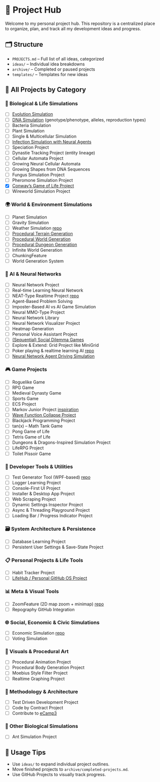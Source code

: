 # 🧠 Project Hub

Welcome to my personal project hub. This repository is a centralized place to organize, plan, and track all my development ideas and progress.

## 🗂 Structure
- `PROJECTS.md` – Full list of all ideas, categorized
- `ideas/` – Individual idea breakdowns
- `archive/` – Completed or paused projects
- `templates/` – Templates for new ideas

## 🚀 All Projects by Category

### 🧬 Biological & Life Simulations
- [ ] [Evolution Simulation](ideas/conways-game-of-life.md)
- [ ] [DNA Simulation](ideas/dna-simulator.md) (genotype/phenotype, alleles, reproduction types)
- [ ] Bacteria Simulation
- [ ] Plant Simulation
- [ ] Single & Multicellular Simulation
- [ ] [Infection Simulation with Neural Agents](ideas/infection-simulation.md)
- [ ] Speciation Project
- [ ] Dynastie Tracking Project (entity lineage)
- [ ] Cellular Automata Project
- [ ] Growing Neural Cellular Automata
- [ ] Growing Shapes from DNA Sequences
- [ ] Fungus Simulation Project
- [ ] Pheromone Simulation Project
- [X] [Conway’s Game of Life Project](ideas/conways-game-of-life.md)
- [ ] Wireworld Simulation Project

### 🌍 World & Environment Simulations
- [ ] Planet Simulation
- [ ] Gravity Simulation
- [ ] Weather Simulation [repo](https://github.com/Zediwan/PyWeatherSim)
- [ ] [Procedural Terrain Generation](ideas/terrain-generator.md)
- [ ] [Procedural World Generation](ideas/world-generator.md)
- [ ] [Procedural Dungeon Generation](ideas/dungeon-generator.md)
- [ ] Infinite World Generation
- [ ] ChunkingFeature
- [ ] World Generation System

### 🧠 AI & Neural Networks
- [ ] Neural Network Project
- [ ] Real-time Learning Neural Network
- [ ] NEAT-Type Realtime Project [repo](https://github.com/Zediwan/BioRT-NEAT)
- [ ] Agent-Based Problem Solving
- [ ] Imposter-Based AI vs AI Game Simulation
- [ ] Neural MMO-Type Project
- [ ] Neural Network Library
- [ ] Neural Network Visualizer Project
- [ ] Heatmap Generation
- [ ] Personal Voice Assistant Project
- [ ] [(Sequential) Social Dilemma Games](ideas/social-dilemma-games.md)
- [ ] Explore & Extend: Grid Project like MiniGrid
- [ ] Poker playing & realtime learning AI [repo](https://github.com/Zediwan/Pokerface)
- [ ] [Neural Network Agent Driving Simulation](ideas/driving-simulation.md)

### 🎮 Game Projects
- [ ] Roguelike Game
- [ ] RPG Game
- [ ] Medieval Dynasty Game
- [ ] Sports Game
- [ ] ECS Project
- [ ] Markov Junior Project [inspiration]((https://github.com/mxgmn/MarkovJunior))
- [ ] [Wave Function Collapse Project](ideas/wave-function-collapse.md)
- [ ] Blackjack Programming Project
- [ ] tan(x) – Math Tank Game
- [ ] Pong Game of Life
- [ ] Tetris Game of Life
- [ ] Dungeons & Dragons-Inspired Simulation Project
- [ ] LifeRPG Project
- [ ] Toilet Pissoir Game

### 🧰 Developer Tools & Utilities
- [ ] Test Generator Tool (WPF-based) [repo](https://github.com/Zediwan/TestGenerator)
- [ ] Logger Learning Project
- [ ] Console-First UI Project
- [ ] Installer & Desktop App Project
- [ ] Web Scraping Project
- [ ] Dynamic Settings Inspector Project
- [ ] Async & Threading Playground Project
- [ ] Loading Bar / Progress Indicator Project

### 🗃️ System Architecture & Persistence
- [ ] Database Learning Project
- [ ] Persistent User Settings & Save-State Project

### 📋 Personal Projects & Life Tools
- [ ] Habit Tracker Project
- [ ] [LifeHub / Personal GitHub OS Project](ideas/lifehub.md)

### 📊 Meta & Visual Tools
- [ ] ZoomFeature (2D map zoom + minimap) [repo](https://github.com/Zediwan/ZoomFeature)
- [ ] Repography GitHub Integration

### 🌐 Social, Economic & Civic Simulations
- [ ]  Economic Simulation [repo](https://github.com/Zediwan/SimCorp)
- [ ]  Voting Simulation

### 🎨 Visuals & Procedural Art
- [ ]  Procedural Animation Project
- [ ]  Procedural Body Generation Project
- [ ]  Moebius Style Filter Project
- [ ]  Realtime Graphing Project

### 🧪 Methodology & Architecture
- [ ]  Test Driven Development Project
- [ ]  Code by Contract Project
- [ ]  Contribute to [eCamp3](https://github.com/ecamp/ecamp3)

### 🐜 Other Biological Simulations
- [ ]  Ant Simulation Project

## 🧰 Usage Tips
- Use `ideas/` to expand individual project outlines.
- Move finished projects to `archive/completed-projects.md`.
- Use GitHub Projects to visually track progress.
